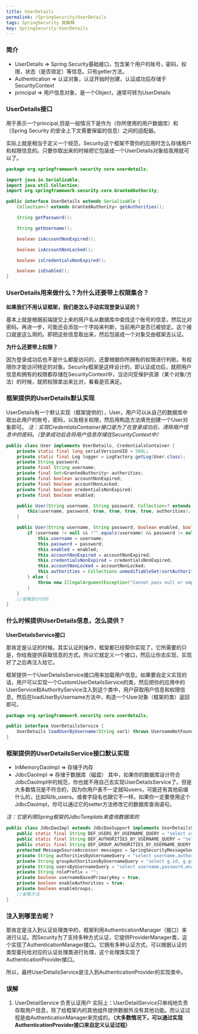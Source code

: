```yaml
---
title: UserDetails
permalink: /SpringSecurity/UserDetails
tags: SpringSecurity 类解释
key: SpringSecurity-UserDetails
---
```

### 简介
- UserDetails => Spring Security基础接口，包含某个用户的账号，密码，权限，状态（是否锁定）等信息。只有getter方法。
- Authentication => 认证对象，认证开始时创建，认证成功后存储于SecurityContext
- principal => 用户信息对象，是一个Object，通常可转为UserDetails
### UserDetails接口
用于表示一个principal,但是一般情况下是作为（你所使用的用户数据库）和（Spring Security 的安全上下文需要保留的信息）之间的适配器。

实际上就是相当于定义一个规范，Security这个框架不管你的应用时怎么存储用户和权限信息的。只要你取出来的时候把它包装成一个UserDetails对象给我用就可以了。

```java
package org.springframework.security.core.userdetails;

import java.io.Serializable;
import java.util.Collection;
import org.springframework.security.core.GrantedAuthority;

public interface UserDetails extends Serializable {
    Collection<? extends GrantedAuthority> getAuthorities();

    String getPassword();

    String getUsername();

    boolean isAccountNonExpired();

    boolean isAccountNonLocked();

    boolean isCredentialsNonExpired();

    boolean isEnabled();
}
```
### UserDetails用来做什么？为什么还要带上权限集合？

**如果我们不用认证框架，我们是怎么手动实现登录认证的？**

基本上就是根据前端提交上来的用户名从数据库中查找这个账号的信息，然后比对密码。再进一步，可能还会添加一个字段来判断，当前用户是否已被锁定。这个接口就是这么用的。即把这些信息取出来，然后包装成一个对象交由框架去认证。

**为什么还要带上权限？**

因为登录成功后也不是什么都能访问的，还要根据你所拥有的权限进行判断。有权限你才能访问特定的对象。Security框架是这样设计的，即认证成功后，就把用户信息和拥有的权限都存储在SecurityContext中，当访问受保护资源（某个对象/方法）的时候，就把权限拿出来比对，看看是否满足。

### 框架提供的UserDetails默认实现

UserDetails有一个默认实现（框架提供的），User。用户可以从自己的数据库中取出此用户的账号，密码，以及相关权限，然后用构造方法填充创建一个User对象即可。
*注：实现CredentialsContainer接口是为了在登录成功后，清除用户信息中的密码。（登录成功后会将用户信息存储在SecurityContext中）*
```java
public class User implements UserDetails, CredentialsContainer {
    private static final long serialVersionUID = 500L;
    private static final Log logger = LogFactory.getLog(User.class);
    private String password;
    private final String username;
    private final Set<GrantedAuthority> authorities;
    private final boolean accountNonExpired;
    private final boolean accountNonLocked;
    private final boolean credentialsNonExpired;
    private final boolean enabled;

    public User(String username, String password, Collection<? extends GrantedAuthority> authorities) {
        this(username, password, true, true, true, true, authorities);
    }

    public User(String username, String password, boolean enabled, boolean accountNonExpired, boolean credentialsNonExpired, boolean accountNonLocked, Collection<? extends GrantedAuthority> authorities) {
        if (username != null && !"".equals(username) && password != null) {
            this.username = username;
            this.password = password;
            this.enabled = enabled;
            this.accountNonExpired = accountNonExpired;
            this.credentialsNonExpired = credentialsNonExpired;
            this.accountNonLocked = accountNonLocked;
            this.authorities = Collections.unmodifiableSet(sortAuthorities(authorities));
        } else {
            throw new IllegalArgumentException("Cannot pass null or empty values to constructor");
        }
    }
    //省略部分代码
}
```
### 什么时候提供UserDetails信息，怎么提供？

**UserDetailsService接口**

那肯定是认证的时候。其实认证的操作，框架都已经帮你实现了，它所需要的只是，你给我提供获取信息的方式。所以它就定义一个接口，然后让你去实现，实现好了之后再注入给它。

框架提供一个UserDetailsService接口用来加载用户信息。如果要自定义实现的话，用户可以实现一个CustomUserDetailsService的类，然后把你的应用中的UserService和AuthorityService注入到这个类中，用户获取用户信息和权限信息，然后在loadUserByUsername方法中，构造一个User对象（框架的类）返回即可。
```java
package org.springframework.security.core.userdetails;

public interface UserDetailsService {
    UserDetails loadUserByUsername(String var1) throws UsernameNotFoundException;
}
```
### 框架提供的UserDetailsService接口默认实现

- InMemoryDaoImpl => 存储于内存
- JdbcDaoImpl => 存储于数据库（磁盘）
其中，如果你的数据库设计符合JdbcDaoImpl中的规范，你也就不用自己去实现UserDetailsService了。但是大多数情况是不符合的，因为你用户表不一定就叫users，可能还有其他前缀什么的，比如叫tb_users。或者字段名也跟它不一样。如果你一定要使用这个JdbcDaoImpl，你可以通过它的setter方法修改它的数据库查询语句。

*注：它是利用Spring框架的JdbcTemplate来查询数据库的*

```java
public class JdbcDaoImpl extends JdbcDaoSupport implements UserDetailsService, MessageSourceAware {
    public static final String DEF_USERS_BY_USERNAME_QUERY = "select username,password,enabled from users where username = ?";
    public static final String DEF_AUTHORITIES_BY_USERNAME_QUERY = "select username,authority from authorities where username = ?";
    public static final String DEF_GROUP_AUTHORITIES_BY_USERNAME_QUERY = "select g.id, g.group_name, ga.authority from groups g, group_members gm, group_authorities ga where gm.username = ? and g.id = ga.group_id and g.id = gm.group_id";
    protected MessageSourceAccessor messages = SpringSecurityMessageSource.getAccessor();
    private String authoritiesByUsernameQuery = "select username,authority from authorities where username = ?";
    private String groupAuthoritiesByUsernameQuery = "select g.id, g.group_name, ga.authority from groups g, group_members gm, group_authorities ga where gm.username = ? and g.id = ga.group_id and g.id = gm.group_id";
    private String usersByUsernameQuery = "select username,password,enabled from users where username = ?";
    private String rolePrefix = "";
    private boolean usernameBasedPrimaryKey = true;
    private boolean enableAuthorities = true;
    private boolean enableGroups;
    //省略方法
}
```
### 注入到哪里去呢？

那肯定是注入到认证处理类中的，框架利用AuthenticationManager（接口）来进行认证。而Security为了支持多种方式认证，它提供ProviderManager类，这个实现了AuthenticationManager接口。它拥有多种认证方式，可以根据认证的类型委托给对应的认证处理类进行处理，这个处理类实现了AuthenticationProvider接口。

所以，最终UserDetailsService是注入到AuthenticationProvider的实现类中。
### 误解

1. UserDetailService 负责认证用户
实际上：UserDetailService只单纯地负责存取用户信息，除了给框架内的其他组件提供数据外没有其他功能。而认证过程是由AuthenticationManager来完成的。**（大多数情况下，可以通过实现AuthenticationProvider接口来自定义认证过程）**
